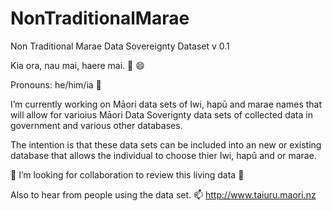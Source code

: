 # NonTraditionalMarae
Non Traditional Marae Data Sovereignty Dataset v 0.1 

Kia ora, nau mai, haere mai. 👋 😄 

Pronouns: he/him/ia 🔭

I’m currently working on Māori data sets of Iwi, hapū and marae names that will allow for varioius Māori Data Soverignty data sets of collected data in government and various other databases. 

The intention is that these data sets can be included into an new or existing database that allows the individual to choose thier Iwi, hapū and or marae.

🤔 I’m looking for collaboration to review this living data 👯 

Also to hear from people using the data set. 📫 http://www.taiuru.maori.nz
